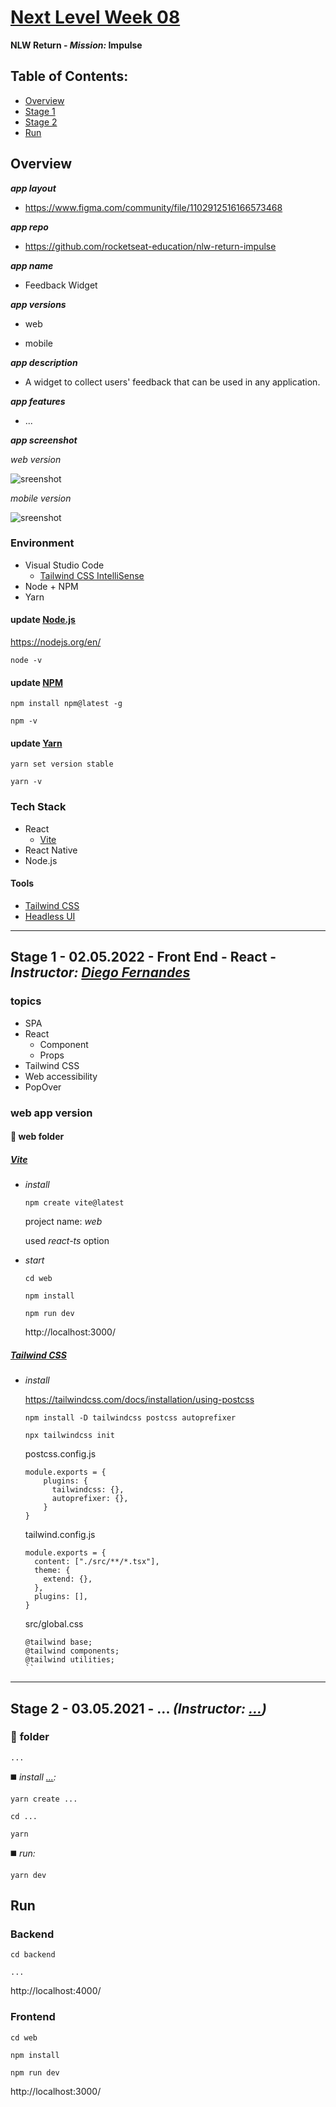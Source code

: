 # [Next Level Week 08](https://nextlevelweek.com/)

**NLW Return - _Mission:_ Impulse**  

## Table of Contents:

- [Overview](https://github.com/marcelosperalta/bootcamp_rocketseat/tree/master/nlw_08#overview)
- [Stage 1](https://github.com/marcelosperalta/bootcamp_rocketseat/tree/master/nlw_08#stage-1---02052022---front-end---react---instructor-diego-fernandes)
- [Stage 2]()
- [Run](https://github.com/marcelosperalta/bootcamp_rocketseat/tree/master/nlw_08#run)

## Overview

**_app layout_**  

- https://www.figma.com/community/file/1102912516166573468  

**_app repo_**  

- https://github.com/rocketseat-education/nlw-return-impulse  

**_app name_**  

- Feedback Widget

**_app versions_**  

- web

- mobile

**_app description_**  

- A widget to collect users' feedback that can be used in any application.

**_app features_**  

- ...

**_app screenshot_**  

_web version_  

![sreenshot](./.github/)  

_mobile version_  

![sreenshot](./.github/)  

### Environment

- Visual Studio Code
  - [Tailwind CSS IntelliSense](https://marketplace.visualstudio.com/items?itemName=bradlc.vscode-tailwindcss)
- Node + NPM
- Yarn

#### update [Node.js](https://nodejs.org/en/)

https://nodejs.org/en/  

```
node -v
```

#### update [NPM](https://www.npmjs.com/package/npm)

```
npm install npm@latest -g
```

```
npm -v
```

#### update [Yarn](https://yarnpkg.com/)

```
yarn set version stable
```

```
yarn -v
```

### Tech Stack

- React
  - [Vite](https://vitejs.dev/)
- React Native
- Node.js

#### Tools

- [Tailwind CSS](https://tailwindcss.com/)
- [Headless UI](https://headlessui.dev/)

<hr />

## Stage 1 - 02.05.2022 - Front End - React - _Instructor: [Diego Fernandes](https://github.com/diego3g)_

### topics

- SPA
- React
  - Component
  - Props
- Tailwind CSS
- Web accessibility
- PopOver

### web app version

#### :file_folder: web folder

##### [Vite](https://vitejs.dev/)

- _install_

  ```
  npm create vite@latest
  ```

  project name: _web_  

  used _react-ts_ option  

- _start_

  ```
  cd web
  ```

  ```
  npm install
  ```

  ```
  npm run dev
  ```

  http://localhost:3000/  

##### [Tailwind CSS](https://tailwindcss.com/)

- _install_

  https://tailwindcss.com/docs/installation/using-postcss  

  ```
  npm install -D tailwindcss postcss autoprefixer
  ```

  ```
  npx tailwindcss init
  ```

  postcss.config.js
  ```
  module.exports = {
      plugins: {
        tailwindcss: {},
        autoprefixer: {},
      }
  }
  ```

  tailwind.config.js
  ```
  module.exports = {
    content: ["./src/**/*.tsx"],
    theme: {
      extend: {},
    },
    plugins: [],
  }
  ```

  src/global.css
  ```
  @tailwind base;
  @tailwind components;
  @tailwind utilities;
  ``

<hr />

## Stage 2 - 03.05.2021 - ... _(Instructor: [...](...))_

### :file_folder: **folder**

`...`

:black_medium_square: _install [...](https://...):_  

```
yarn create ...
```

```
cd ...
```

```
yarn
```

:black_medium_square: _run:_  

```
yarn dev
```

## Run

### Backend

```
cd backend
```

```
...
```

http://localhost:4000/  

### Frontend

```
cd web
```

```
npm install
```

```
npm run dev
```

http://localhost:3000/  